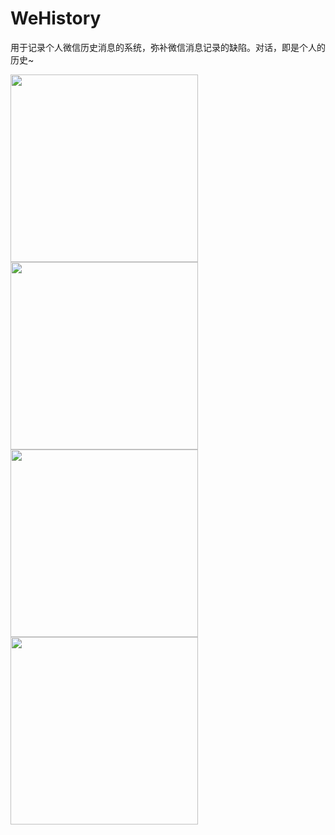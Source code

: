# WeHistory
用于记录个人微信历史消息的系统，弥补微信消息记录的缺陷。对话，即是个人的历史~

<div>
<img src="https://github.com/LikeUSummer/WeHistory/blob/master/登录页面.jpg" width="300" style="margin:50px,50px;"/>
<img src="https://github.com/LikeUSummer/WeHistory/blob/master/好友列表.jpg" width="300" style="margin:50px,50px;"/>
</div>
<div>
<img src="https://github.com/LikeUSummer/WeHistory/blob/master/聊天记录.jpg" width="300"/>
<img src="https://github.com/LikeUSummer/WeHistory/blob/master/聊天记录-分页功能.jpg" width="300"/>
</div>
